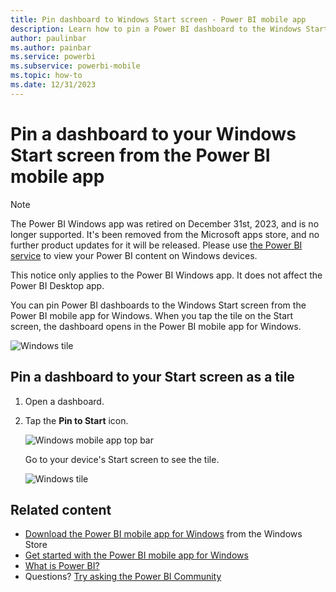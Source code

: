 ```yaml
---
title: Pin dashboard to Windows Start screen - Power BI mobile app
description: Learn how to pin a Power BI dashboard to the Windows Start screen from the Power BI mobile app.
author: paulinbar
ms.author: painbar
ms.service: powerbi
ms.subservice: powerbi-mobile
ms.topic: how-to
ms.date: 12/31/2023
---
```

# Pin a dashboard to your Windows Start screen from the Power BI mobile app

>[!NOTE]
> The Power BI Windows app was retired on December 31st, 2023, and is no longer supported. It's been removed from the Microsoft apps store, and no further product updates for it will be released. Please use [the Power BI service](https://app.powerbi.com/) to view your Power BI content on Windows devices.
>
> This notice only applies to the Power BI Windows app. It does not affect the Power BI Desktop app.

You can pin Power BI dashboards to the Windows Start screen from the Power BI mobile app for Windows. When you tap the tile on the Start screen, the dashboard opens in the Power BI mobile app for Windows.

![Windows tile](./media/mobile-pin-dashboard-start-screen-windows-10-phone-app/pbi_win10ph_startscrn.png)

## Pin a dashboard to your Start screen as a tile
1. Open a dashboard.
2. Tap the **Pin to Start** icon.
   
   ![Windows mobile app top bar](./media/mobile-pin-dashboard-start-screen-windows-10-phone-app/power-bi-windows-10-pin-start.png)
   
   Go to your device's Start screen to see the tile.
   
   ![Windows tile](./media/mobile-pin-dashboard-start-screen-windows-10-phone-app/pbi_win10ph_startscrn.png)

## Related content

* [Download the Power BI mobile app for Windows](https://go.microsoft.com/fwlink/?LinkID=526478) from the Windows Store  
* [Get started with the Power BI mobile app for Windows](mobile-windows-10-phone-app-get-started.md)  
* [What is Power BI?](../../fundamentals/power-bi-overview.md)
* Questions? [Try asking the Power BI Community](https://community.powerbi.com/)